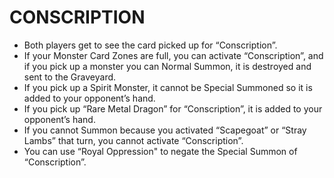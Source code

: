 
# CONSCRIPTION

*   Both players get to see the card picked up for “Conscription”.
*   If your Monster Card Zones are full, you can activate “Conscription”, and if you pick up a monster you can Normal Summon, it is destroyed and sent to the Graveyard.
*   If you pick up a Spirit Monster, it cannot be Special Summoned so it is added to your opponent’s hand.
*   If you pick up “Rare Metal Dragon” for “Conscription”, it is added to your opponent’s hand.
*   If you cannot Summon because you activated “Scapegoat” or “Stray Lambs” that turn, you cannot activate “Conscription”.
*   You can use “Royal Oppression" to negate the Special Summon of “Conscription”.

  